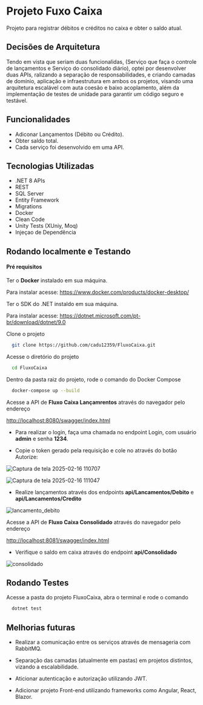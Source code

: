 
# Projeto Fuxo Caixa

Projeto para registrar débitos e créditos no caixa e obter o saldo atual.

## Decisões de Arquitetura 

Tendo em vista que seriam duas funcionalidas, (Serviço que faça o controle de lançamentos e Serviço do consolidado diário), optei por desenvolver duas APIs, ralizando a separação de responsabilidades, e criando camadas de domínio, aplicação e infraestrutura em ambos os projetos, visando uma arquitetura escalável com auta coesão e baixo acoplamento, além da implementação de testes de unidade para garantir um código seguro e testável.



## Funcionalidades

- Adiconar Lançamentos (Débito ou Crédito).
- Obter saldo total.
- Cada serviço foi desenvolvido em uma API.
## Tecnologias Utilizadas

- .NET 8 APIs
- REST
- SQL Server
- Entity Framework
- Migrations
- Docker
- Clean Code
- Unity Tests (XUniy, Moq)
- Injeçao de Dependência


## Rodando localmente e Testando

#### **Pré requisitos**

Ter o **Docker** instalado em sua máquina.

Para instalar acesse: https://www.docker.com/products/docker-desktop/

Ter o SDK do .NET instaldo em sua máquina.

Para instalar acesse: https://dotnet.microsoft.com/pt-br/download/dotnet/9.0


Clone o projeto

```bash
  git clone https://github.com/cadu12359/FluxoCaixa.git
```

Acesse o diretório do projeto

```bash
  cd FluxoCaixa
```

Dentro da pasta raiz do projeto, rode o comando do Docker Compose

```bash
  docker-compose up --build
```

Acesse a API de **Fluxo Caixa Lançamrentos** através do navegador pelo endereço

[http://localhost:8080/swagger/index.html](http://localhost:8080/swagger/index.html)

- Para realizar o login, faça uma chamada no endpoint Login, com usuário **admin** e senha **1234**.
 
- Copie o token gerado pela requisição e cole no através do botão Autorize:

![Captura de tela 2025-02-16 110707](https://github.com/user-attachments/assets/f74af44c-ad7f-47d8-8127-fba5046509a5)

![Captura de tela 2025-02-16 111047](https://github.com/user-attachments/assets/31e0c6f9-494f-4111-8f29-82b137da3056)

- Realize lançamentos através dos endpoints **api/Lancamentos/Debito** e **api/Lancamentos/Credito**

![lancamento_debito](https://github.com/user-attachments/assets/aebd158b-32af-4ec8-a547-be9bbadbf01c)

Acesse a API de **Fluxo Caixa Consolidado** através do navegador pelo endereço

[http://localhost:8081/swagger/index.html](http://localhost:8081/swagger/index.html)

- Verifique o saldo em caixa através do endpoint **api/Consolidado** 

![consolidado](https://github.com/user-attachments/assets/d1f254e0-5a08-410a-9d1b-cf712071d886)

## Rodando Testes

Acesse a pasta do projeto FluxoCaixa, abra o terminal e rode o comando

```bash
  dotnet test
```

## Melhorias futuras

- Realizar a comunicação entre os serviços através de mensageria com RabbitMQ.

- Separação das camadas (atualmente em pastas) em projetos distintos, vizando a escalabilidade.

- Aticionar autenticação e autorização utilizando JWT.

- Adicionar projeto Front-end utilizando frameworks como Angular, React, Blazor.

